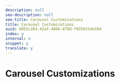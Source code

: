 ```yaml
---
description: null
seo-description: null
seo-title: Carousel Customizations
title: Carousel Customizations
uuid: 6055c283-42af-4866-878d-f935631daf84
index: y
internal: n
snippet: y
translate: y
---
```


# Carousel Customizations

